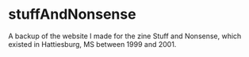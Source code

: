 # stuffAndNonsense
A backup of the website I made for the zine Stuff and Nonsense, which existed in Hattiesburg, MS between 1999 and 2001.
